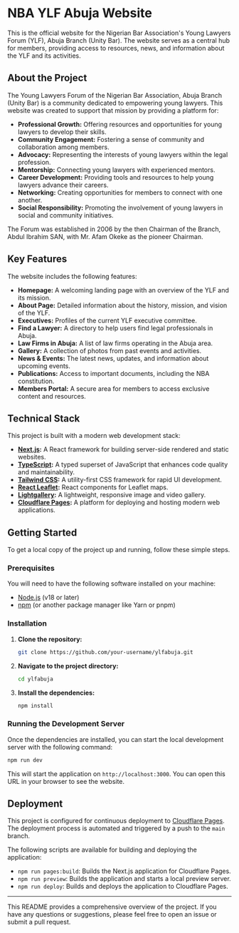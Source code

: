 # NBA YLF Abuja Website

This is the official website for the Nigerian Bar Association's Young Lawyers Forum (YLF), Abuja Branch (Unity Bar). The website serves as a central hub for members, providing access to resources, news, and information about the YLF and its activities.

## About the Project

The Young Lawyers Forum of the Nigerian Bar Association, Abuja Branch (Unity Bar) is a community dedicated to empowering young lawyers. This website was created to support that mission by providing a platform for:

-   **Professional Growth:** Offering resources and opportunities for young lawyers to develop their skills.
-   **Community Engagement:** Fostering a sense of community and collaboration among members.
-   **Advocacy:** Representing the interests of young lawyers within the legal profession.
-   **Mentorship:** Connecting young lawyers with experienced mentors.
-   **Career Development:** Providing tools and resources to help young lawyers advance their careers.
-   **Networking:** Creating opportunities for members to connect with one another.
-   **Social Responsibility:** Promoting the involvement of young lawyers in social and community initiatives.

The Forum was established in 2006 by the then Chairman of the Branch, Abdul Ibrahim SAN, with Mr. Afam Okeke as the pioneer Chairman.

## Key Features

The website includes the following features:

-   **Homepage:** A welcoming landing page with an overview of the YLF and its mission.
-   **About Page:** Detailed information about the history, mission, and vision of the YLF.
-   **Executives:** Profiles of the current YLF executive committee.
-   **Find a Lawyer:** A directory to help users find legal professionals in Abuja.
-   **Law Firms in Abuja:** A list of law firms operating in the Abuja area.
-   **Gallery:** A collection of photos from past events and activities.
-   **News & Events:** The latest news, updates, and information about upcoming events.
-   **Publications:** Access to important documents, including the NBA constitution.
-   **Members Portal:** A secure area for members to access exclusive content and resources.

## Technical Stack

This project is built with a modern web development stack:

-   **[Next.js](https://nextjs.org/):** A React framework for building server-side rendered and static websites.
-   **[TypeScript](https://www.typescriptlang.org/):** A typed superset of JavaScript that enhances code quality and maintainability.
-   **[Tailwind CSS](https://tailwindcss.com/):** A utility-first CSS framework for rapid UI development.
-   **[React Leaflet](https://react-leaflet.js.org/):** React components for Leaflet maps.
-   **[Lightgallery](https://www.lightgalleryjs.com/):** A lightweight, responsive image and video gallery.
-   **[Cloudflare Pages](https://pages.cloudflare.com/):** A platform for deploying and hosting modern web applications.

## Getting Started

To get a local copy of the project up and running, follow these simple steps.

### Prerequisites

You will need to have the following software installed on your machine:

-   [Node.js](https://nodejs.org/) (v18 or later)
-   [npm](https://www.npmjs.com/) (or another package manager like Yarn or pnpm)

### Installation

1.  **Clone the repository:**

    ```bash
    git clone https://github.com/your-username/ylfabuja.git
    ```

2.  **Navigate to the project directory:**

    ```bash
    cd ylfabuja
    ```

3.  **Install the dependencies:**

    ```bash
    npm install
    ```

### Running the Development Server

Once the dependencies are installed, you can start the local development server with the following command:

```bash
npm run dev
```

This will start the application on `http://localhost:3000`. You can open this URL in your browser to see the website.

## Deployment

This project is configured for continuous deployment to [Cloudflare Pages](https://pages.cloudflare.com/). The deployment process is automated and triggered by a push to the `main` branch.

The following scripts are available for building and deploying the application:

-   `npm run pages:build`: Builds the Next.js application for Cloudflare Pages.
-   `npm run preview`: Builds the application and starts a local preview server.
-   `npm run deploy`: Builds and deploys the application to Cloudflare Pages.

---

This README provides a comprehensive overview of the project. If you have any questions or suggestions, please feel free to open an issue or submit a pull request.
